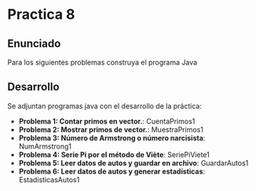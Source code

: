 # Practica 8
## Enunciado
Para los siguientes problemas construya el programa Java 
## Desarrollo
Se adjuntan programas java con el desarrollo de la práctica:
* **Problema 1: Contar primos en vector.**:  CuentaPrimos1
* **Problema 2: Mostrar primos de vector.**:  MuestraPrimos1
* **Problema 3: Número de Armstrong o número narcisista**:  NumArmstrong1
* **Problema 4: Serie Pi por el método de Viète**:  SeriePiViete1
* **Problema 5: Leer datos de autos y guardar en archivo**:  GuardarAutos1
* **Problema 6: Leer datos de autos y generar estadísticas**:  EstadisticasAutos1
